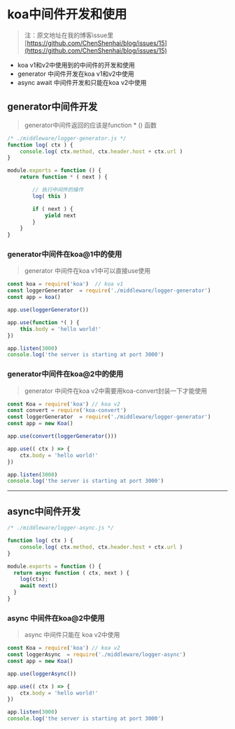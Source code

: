 # koa中间件开发和使用

> 注：原文地址在我的博客issue里[https://github.com/ChenShenhai/blog/issues/15](https://github.com/ChenShenhai/blog/issues/15)

* koa v1和v2中使用到的中间件的开发和使用
* generator 中间件开发在koa v1和v2中使用
* async await 中间件开发和只能在koa v2中使用

## generator中间件开发

> generator中间件返回的应该是function \* \(\) 函数

```js
/* ./middleware/logger-generator.js */
function log( ctx ) {
    console.log( ctx.method, ctx.header.host + ctx.url )
}

module.exports = function () {
    return function * ( next ) {

        // 执行中间件的操作
        log( this )

        if ( next ) {
            yield next
        }
    }
}
```

### generator中间件在koa@1中的使用

> generator 中间件在koa v1中可以直接use使用

```js
const koa = require('koa')  // koa v1
const loggerGenerator  = require('./middleware/logger-generator')
const app = koa()

app.use(loggerGenerator())

app.use(function *( ) {
    this.body = 'hello world!'
})

app.listen(3000)
console.log('the server is starting at port 3000')
```

### generator中间件在koa@2中的使用

> generator 中间件在koa v2中需要用koa-convert封装一下才能使用

```js
const Koa = require('koa') // koa v2
const convert = require('koa-convert')
const loggerGenerator  = require('./middleware/logger-generator')
const app = new Koa()

app.use(convert(loggerGenerator()))

app.use(( ctx ) => {
    ctx.body = 'hello world!'
})

app.listen(3000)
console.log('the server is starting at port 3000')
```

---

## async中间件开发

```js
/* ./middleware/logger-async.js */

function log( ctx ) {
    console.log( ctx.method, ctx.header.host + ctx.url )
}

module.exports = function () {
  return async function ( ctx, next ) {
    log(ctx);
    await next()
  }
}
```

### async 中间件在koa@2中使用

> async 中间件只能在 koa v2中使用

```js
const Koa = require('koa') // koa v2
const loggerAsync  = require('./middleware/logger-async')
const app = new Koa()

app.use(loggerAsync())

app.use(( ctx ) => {
    ctx.body = 'hello world!'
})

app.listen(3000)
console.log('the server is starting at port 3000')
```



